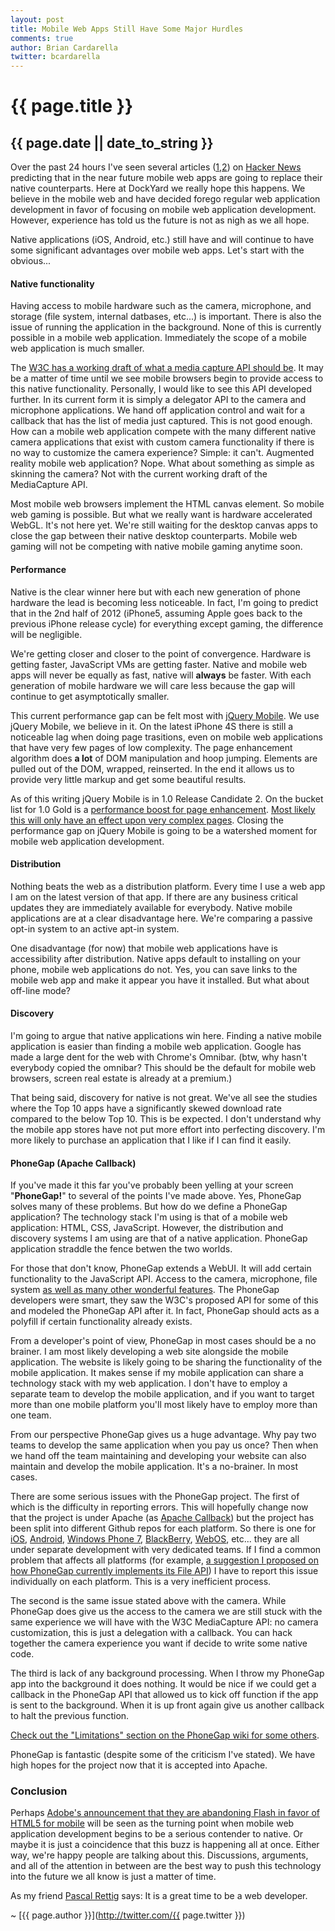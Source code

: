 ```yaml
---
layout: post
title: Mobile Web Apps Still Have Some Major Hurdles
comments: true
author: Brian Cardarella
twitter: bcardarella
---
```


# {{ page.title }}
## {{ page.date || date_to_string }}

Over the past 24 hours I've seen several articles ([1](http://venturebeat.com/2011/11/09/mobile-web/),[2](http://www.guardian.co.uk/technology/blog/2011/nov/03/will-html5-replace-native-apps)) on [Hacker News](http://news.ycombinator.com)
predicting that in the near future mobile web apps are going to
replace their native counterparts. Here at DockYard we really hope this
happens. We believe in the mobile web and have decided forego regular
web application development in favor of focusing on mobile web
application development. However, experience has told us the future is not as nigh as we
all hope.

Native applications (iOS, Android, etc.) still have and will continue
to have some significant advantages over mobile web apps. Let's start
with the obvious...

#### Native functionality

Having access to mobile hardware such as the camera, microphone, and
storage (file system, internal datbases, etc...) is important. There is also the issue
of running the application in the background. None of this is currently
possible in a mobile web application. Immediately the scope of a mobile
web application is much smaller.

The [W3C has a working draft of what a media capture API should
be](http://www.w3.org/TR/html-media-capture/). It may be a
matter of time until we see mobile browsers begin to provide access to
this native functionality. Personally, I would like to see this API
developed further. In its current form it is simply a delegator API to
the camera and microphone applications. We hand off application control and wait for a
callback that has the list of media just captured. This is not good
enough. How can a mobile web application compete with the many
different native camera applications that exist with custom camera
functionality if there is no way to
customize the camera experience? Simple: it can't. Augmented reality
mobile web application? Nope. What about something as simple as skinning
the camera? Not with the current working draft of the MediaCapture API.

Most mobile web browsers implement the HTML canvas element. So mobile
web gaming is possible. But what we really want is hardware accelerated
WebGL. It's not here yet. We're still waiting for the desktop
canvas apps to close the gap between their native desktop counterparts.
Mobile web gaming will not be competing with native mobile gaming
anytime soon.

#### Performance

Native is the clear winner here but with each new generation of phone
hardware the lead is becoming less noticeable. In fact, I'm going to
predict that in the 2nd half of 2012 (iPhone5, assuming Apple goes back
to the previous iPhone release cycle) for everything
except gaming, the difference will be negligible.

We're getting closer and closer to the point of convergence. Hardware is
getting faster, JavaScript VMs are getting faster. Native and mobile web
apps will never be equally as fast, native will **always** be faster.
With each generation of mobile hardware we will care less because the gap will continue to get asymptotically
smaller.

This current performance gap can be felt most with [jQuery
Mobile](http://jquerymobile.com). We use jQuery Mobile, we believe in
it. On the latest iPhone 4S there is still a noticeable lag when
doing page trasitions, even on mobile web applications that have very few
pages of low complexity. The page enhancement algorithm does **a lot** of
DOM manipulation and hoop jumping. Elements are pulled out of the DOM,
wrapped, reinserted. In the end it allows us to
provide very little markup and get some beautiful results.

As of this writing jQuery Mobile is in 1.0 Release Candidate 2. On the bucket
list for 1.0 Gold is a [performance boost for page enhancement](https://github.com/jquery/jquery-mobile/issues/2853).
[Most likely this will only have an effect upon very complex pages](https://twitter.com/#!/jquerymobile/status/133670336318291969).
Closing the performance gap on jQuery Mobile is going to be a watershed
moment for mobile web application development.

#### Distribution

Nothing beats the web as a distribution platform. Every time I use a web
app I am on the latest version of that app. If there are any business
critical updates they are immediately available for everybody. Native
mobile applications are at a clear disadvantage here. We're comparing a
passive opt-in system to an active apt-in system.

One disadvantage (for now) that mobile web applications have is
accessibility after distribution. Native apps default to installing on
your phone, mobile web applications do not. Yes, you can save links to
the mobile web app and make it appear you have it installed. But what
about off-line mode?

#### Discovery

I'm going to argue that native applications win here. Finding a native
mobile application is easier than finding a mobile web application.
Google has made a large dent for the web with Chrome's Omnibar. (btw,
why hasn't everybody copied the omnibar? This should be the default for mobile
web browsers, screen real estate is already at a premium.)

That being said, discovery for native is not great. We've
all see the studies where the Top 10 apps have a significantly skewed
download rate compared to the below Top 10. This is be expected. I don't
understand why the mobile app stores have not put more effort into
perfecting discovery. I'm more likely to purchase an application that I
like if I can find it easily.

#### PhoneGap (Apache Callback)

If you've made it this far you've probably been yelling at your screen
"**PhoneGap!**" to several of the points I've made above. Yes, PhoneGap solves many of these problems. But how do
we define a PhoneGap application? The technology stack I'm using is that
of a mobile web application: HTML, CSS, JavaScript. However, the
distribution and discovery systems I am using are that of a native
application. PhoneGap application straddle the fence betwen the two
worlds.

For those that don't know, PhoneGap extends a WebUI. It will add certain
functionality to the JavaScript API. Access to the camera, microphone,
file system [as well as many other wonderful features](http://docs.phonegap.com/en/1.2.0/index.html).
The PhoneGap developers were smart, they saw the W3C's proposed API for
some of this and modeled the PhoneGap API after it. In fact, PhoneGap
should acts as a polyfill if certain functionality already exists.

From a developer's point of view, PhoneGap in most cases should be a no
brainer. I am most likely developing a web site alongside the mobile
application. The website is likely going to be sharing the
functionality of the mobile application. It makes sense if my
mobile application can share a technology stack with my web application.
I don't have to employ a separate team to develop the mobile
application, and if you want to target more than one mobile platform
you'll most likely have to employ more than one team.

From our perspective PhoneGap gives us a
huge advantage. Why pay two teams to develop the same application when you
pay us once? Then when we hand off the team maintaining and developing
your website can also maintain and develop the mobile application. It's
a no-brainer. In most cases.

There are some serious issues with the PhoneGap project. The first of
which is the difficulty in reporting errors. This will hopefully change
now that the project is under Apache (as [Apache Callback](http://wiki.phonegap.com/w/page/46311152/apache-callback-proposal))
but the project has been split into different Github repos for each
platform. So there is one for [iOS](https://github.com/phonegap/phonegap-iphone), [Android](https://github.com/phonegap/phonegap-android), [Windows Phone 7](https://github.com/phonegap/phonegap-wp7), [BlackBerry](https://github.com/phonegap/phonegap-blackberry-webworks), [WebOS](https://github.com/phonegap/phonegap-webos), etc... they are all under separate development with very dedicated teams. If I find a common problem that affects all platforms (for example, [a suggestion I proposed on how PhoneGap currently implements its File API](https://github.com/phonegap/phonegap-iphone/issues/280)) I have to report this issue individually on each platform. This is a very inefficient process.

The second is the same issue stated above with the camera. While PhoneGap does give us the access to the camera we are still stuck
with the same experience we will have with the W3C MediaCapture API: no
camera customization, this is just a delegation with a callback. You can
hack together the camera experience you want if decide to write some
native code.

The third is lack of any background processing. When I throw my PhoneGap
app into the background it does nothing. It would be nice if we could
get a callback in the PhoneGap API that allowed us to kick off function
if the app is sent to the background. When it is up front again give us
another callback to halt the previous function.

[Check out the "Limitations" section on the PhoneGap wiki for some
others](http://wiki.phonegap.com/w/page/36752779/PhoneGap%20Plugins).

PhoneGap is fantastic (despite some of the criticism I've stated). We have
high hopes for the project now that it is accepted into Apache.

### Conclusion

Perhaps [Adobe's announcement that they are abandoning Flash in
favor of HTML5 for mobile](http://techland.time.com/2011/11/09/mobile-flash-abandoned-for-html5-adobe-surrenders-apple-wins/?iid=tl-main-lede) will be seen as the turning point when
mobile web application development begins to be a serious contender to
native. Or maybe it is just a coincidence that this buzz is happening
all at once. Either way, we're happy
people are talking about this. Discussions, arguments, and all of the
attention in between are the best way to push this technology into the
future we all know is just a matter of time.

As my friend [Pascal Rettig](http://twitter.com/cykod) says: It is a great time to be a web developer.

~ [{{ page.author }}](http://twitter.com/{{ page.twitter }})
